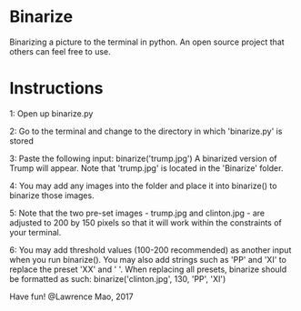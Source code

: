 # Binarize
Binarizing a picture to the terminal in python. An open source project that others can feel 
free to use. 

# Instructions

1: Open up binarize.py

2: Go to the terminal and change to the directory in which 'binarize.py' is stored

3: Paste the following input: binarize('trump.jpg')
A binarized version of Trump will appear. Note that 'trump.jpg' is located in the 'Binarize' folder. 

4: You may add any images into the folder and place it into binarize() to binarize those images. 

5: Note that the two pre-set images - trump.jpg and clinton.jpg - are adjusted to 200 by 150 
pixels so that it will work within the constraints of your terminal. 

6: You may add threshold values (100-200 recommended) as another input when you run binarize(). 
You may also add strings such as 'PP' and 'XI' to replace the preset 'XX' and '  '. When replacing 
all presets, binarize should be formatted as such: binarize('clinton.jpg', 130, 'PP', 'XI')

Have fun!
@Lawrence Mao, 2017
